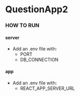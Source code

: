 # QuestionApp2

### HOW TO RUN

#### server
 - Add an .env file with:
    - PORT
    - DB_CONNECTION

#### app
 - Add an .env file with:
   - REACT_APP_SERVER_URL
